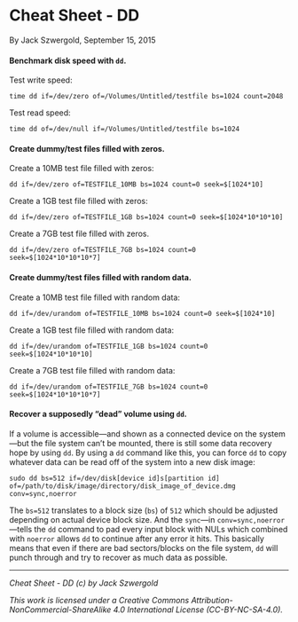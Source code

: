 # Cheat Sheet - DD

By Jack Szwergold, September 15, 2015

#### Benchmark disk speed with `dd`.

Test write speed:

    time dd if=/dev/zero of=/Volumes/Untitled/testfile bs=1024 count=2048

Test read speed:

    time dd of=/dev/null if=/Volumes/Untitled/testfile bs=1024

#### Create dummy/test files filled with zeros.

Create a 10MB test file filled with zeros:

    dd if=/dev/zero of=TESTFILE_10MB bs=1024 count=0 seek=$[1024*10]

Create a 1GB test file filled with zeros:

    dd if=/dev/zero of=TESTFILE_1GB bs=1024 count=0 seek=$[1024*10*10*10]

Create a 7GB test file filled with zeros.

    dd if=/dev/zero of=TESTFILE_7GB bs=1024 count=0 seek=$[1024*10*10*10*7]

#### Create dummy/test files filled with random data.

Create a 10MB test file filled with random data:

    dd if=/dev/urandom of=TESTFILE_10MB bs=1024 count=0 seek=$[1024*10]

Create a 1GB test file filled with random data:

    dd if=/dev/urandom of=TESTFILE_1GB bs=1024 count=0 seek=$[1024*10*10*10]

Create a 7GB test file filled with random data:

    dd if=/dev/urandom of=TESTFILE_7GB bs=1024 count=0 seek=$[1024*10*10*10*7]

#### Recover a supposedly “dead” volume using `dd`.

If a volume is accessible—and shown as a connected device on the system—but the file system can’t be mounted, there is still some data recovery hope by using `dd`. By using a `dd` command like this, you can force `dd` to copy whatever data can be read off of the system into a new disk image:

    sudo dd bs=512 if=/dev/disk[device id]s[partition id] of=/path/to/disk/image/directory/disk_image_of_device.dmg conv=sync,noerror

The `bs=512` translates to a block size (`bs`) of `512` which should be adjusted depending on actual device block size. And the `sync`—in `conv=sync,noerror`—tells the `dd` command to pad every input block with NULs which combined with `noerror` allows `dd` to continue after any error it hits. This basically means that even if there are bad sectors/blocks on the file system, `dd` will punch through and try to recover as much data as possible.

***

*Cheat Sheet - DD (c) by Jack Szwergold*

*This work is licensed under a Creative Commons Attribution-NonCommercial-ShareAlike 4.0 International License (CC-BY-NC-SA-4.0).*